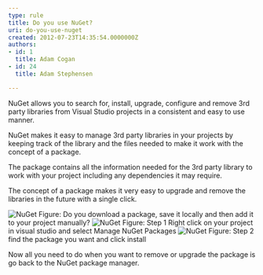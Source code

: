 ```yaml
---
type: rule
title: Do you use NuGet?
uri: do-you-use-nuget
created: 2012-07-23T14:35:54.0000000Z
authors:
- id: 1
  title: Adam Cogan
- id: 24
  title: Adam Stephensen

---
```




<span class='intro'> <p>NuGet allows you to search for, install, upgrade, configure and remove 3rd party libraries from Visual Studio projects in a consistent and easy to use manner.</p> </span>

<p>NuGet makes it easy to manage 3rd party libraries in your projects by keeping track of the library and the files needed to make it work with the concept of a package.</p>
<p>The package contains all the information needed for the 3rd party library to work with your project including any dependencies it may require.</p>
<p>The concept of a package makes it very easy to upgrade and remove the libraries in the future with a single click.</p>

<img alt="NuGet" src="/SoftwareDevelopment/RulesToBetterMVC/PublishingImages/NuGet-bad-1.jpg" class="ms-rteCustom-ImageArea" />
<span class="ms-rteCustom-FigureBad">Figure&#58; Do you download a package, save it locally and then add it to your project manually?</span>

<img alt="NuGet" src="/SoftwareDevelopment/RulesToBetterMVC/PublishingImages/NuGet-good-1.jpg" class="ms-rteCustom-ImageArea" />
<span class="ms-rteCustom-FigureGood">Figure&#58; Step 1 Right click on your project in visual studio and select Manage NuGet Packages</span>

<img alt="NuGet" src="/SoftwareDevelopment/RulesToBetterMVC/PublishingImages/NuGet-good-2.jpg" class="ms-rteCustom-ImageArea" />
<span class="ms-rteCustom-FigureGood">Figure&#58; Step 2 find the package you want and click install</span>

<p>Now all you need to do when you want to remove or upgrade the package is go back to the NuGet package manager.</p>




